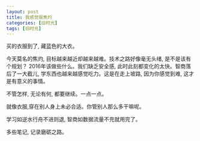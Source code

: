 ```yaml
---
layout: post
title: 我感觉很焦灼
categories: [旧时光]
tags: [旧时光]
---
```


买的衣服到了, 藏蓝色的大衣。

今天莫名的焦灼, 目标越来越近却越来越难。技术之路好像毫无头绪, 是不是该有个规划？ 2016年该做些什么。我们缺乏安全感, 此时此刻都变化的太快。智商落后了一大截儿, 学东西也越来越感觉吃力。这是在走上坡路, 因为你感觉到难, 这才是有意义的事情。

不管怎样, 无论有何, 都要继续。一点一点。

就像衣服,穿在别人身上未必合适。你管别人那么多干嘛呢。

学习如逆水行舟不进则退, 智商如数据流量不充就用完了。

多些笔记, 记录磨砺之路。
